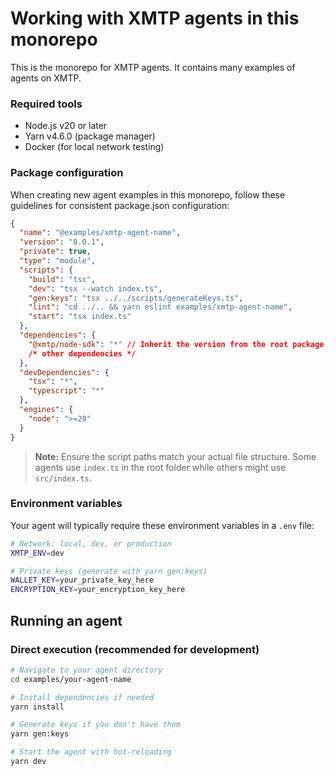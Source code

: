 # Working with XMTP agents in this monorepo

This is the monorepo for XMTP agents. It contains many examples of agents on XMTP.

### Required tools

- Node.js v20 or later
- Yarn v4.6.0 (package manager)
- Docker (for local network testing)

### Package configuration

When creating new agent examples in this monorepo, follow these guidelines for consistent package.json configuration:

```json
{
  "name": "@examples/xmtp-agent-name",
  "version": "0.0.1",
  "private": true,
  "type": "module",
  "scripts": {
    "build": "tsc",
    "dev": "tsx --watch index.ts",
    "gen:keys": "tsx ../../scripts/generateKeys.ts",
    "lint": "cd ../.. && yarn eslint examples/xmtp-agent-name",
    "start": "tsx index.ts"
  },
  "dependencies": {
    "@xmtp/node-sdk": "*" // Inherit the version from the root package.json
    /* other dependencies */
  },
  "devDependencies": {
    "tsx": "*",
    "typescript": "*"
  },
  "engines": {
    "node": ">=20"
  }
}
```

> **Note:** Ensure the script paths match your actual file structure. Some agents use `index.ts` in the root folder while others might use `src/index.ts`.

### Environment variables

Your agent will typically require these environment variables in a `.env` file:

```bash
# Network: local, dev, or production
XMTP_ENV=dev

# Private keys (generate with yarn gen:keys)
WALLET_KEY=your_private_key_here
ENCRYPTION_KEY=your_encryption_key_here
```

## Running an agent

### Direct execution (recommended for development)

```bash
# Navigate to your agent directory
cd examples/your-agent-name

# Install dependencies if needed
yarn install

# Generate keys if you don't have them
yarn gen:keys

# Start the agent with hot-reloading
yarn dev
```
